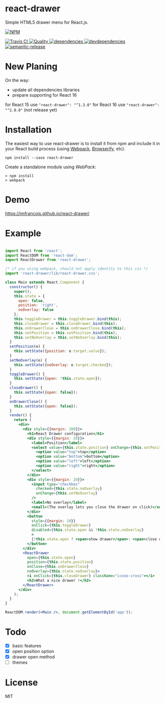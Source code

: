 react-drawer
==============

Simple HTML5 drawer menu for React.js.

[![NPM][npm-icon] ][npm-url]

[![Travis CI][travis-ci-image] ][travis-ci-url]
[![Quality][quality-badge] ][quality-url]
[![dependencies][dependencies-image] ][dependencies-url]
[![devdependencies][devdependencies-image] ][devdependencies-url]
[![semantic-release][semantic-release-image] ][semantic-release-url]

[npm-icon]: https://nodei.co/npm/react-drawer.png?downloads=true
[npm-url]: https://npmjs.org/package/react-drawer
[travis-ci-image]: https://travis-ci.org/atom2ueki/react-drawer.svg?branch=master
[travis-ci-url]: https://travis-ci.org/atom2ueki/react-drawer
[semantic-release-image]: https://img.shields.io/badge/%20%20%F0%9F%93%A6%F0%9F%9A%80-semantic--release-e10079.svg
[semantic-release-url]: https://github.com/semantic-release/semantic-release

[dependencies-image]: https://david-dm.org/atom2ueki/react-drawer/status.svg
[dependencies-url]: https://david-dm.org/atom2ueki/react-drawer
[devdependencies-image]: https://david-dm.org/atom2ueki/react-drawer/dev-status.svg
[devdependencies-url]: https://david-dm.org/atom2ueki/react-drawer#info=devDependencies

[quality-badge]: http://npm.packagequality.com/shield/react-drawer.svg
[quality-url]: http://packagequality.com/#?package=react-drawer

New Planing
============
On the way: 
- update all dependencies libraries
- prepare supporting for React 16

for React 15 use `"react-drawer": "^1.3.0"`
for React 16 use `"react-drawer": "^2.0.0"` (not release yet)

Installation
============

The easiest way to use react-drawer is to install it from npm and include it in your React build process (using [Webpack](http://webpack.github.io/), [Browserify](http://browserify.org/), etc).

```
npm install --save react-drawer
```

Create a standalone module using *WebPack*:
```
> npm install
> webpack
```

Demo
============
https://jmfrancois.github.io/react-drawer/

Example
=====

```jsx

import React from 'react';
import ReactDOM from 'react-dom';
import ReactDrawer from 'react-drawer';

/* if you using webpack, should not apply identity to this css */
import 'react-drawer/lib/react-drawer.css';

class Main extends React.Component {
  constructor() {
    super();
    this.state = {
      open: false,
      position: 'right',
      noOverlay: false
    };
    this.toggleDrawer = this.toggleDrawer.bind(this);
    this.closeDrawer = this.closeDrawer.bind(this);
    this.onDrawerClose = this.onDrawerClose.bind(this);
    this.setPosition = this.setPosition.bind(this);
    this.setNoOverlay = this.setNoOverlay.bind(this);
  }
  setPosition(e) {
    this.setState({position: e.target.value});
  }
  setNoOverlay(e) {
    this.setState({noOverlay: e.target.checked});
  }
  toggleDrawer() {
    this.setState({open: !this.state.open});
  }
  closeDrawer() {
    this.setState({open: false});
  }
  onDrawerClose() {
    this.setState({open: false});
  }
  render() {
    return (
      <div>
        <div style={{margin: 200}}>
          <h1>React Drawer configuration</h1>
          <div style={{margin: 20}}>
            <label>Position</label>
            <select value={this.state.position} onChange={this.setPosition}>
              <option value="top">top</option>
              <option value="bottom">bottom</option>
              <option value="left">left</option>
              <option value="right">right</option>
            </select>
          </div>
          <div style={{margin: 20}}>
            <input type="checkbox"
              checked={this.state.noOverlay}
              onChange={this.setNoOverlay}
            />
            <label>No overlay</label>
            <small>(The overlay lets you close the drawer on click)</small>
          </div>
          <button
            style={{margin: 20}}
            onClick={this.toggleDrawer}
            disabled={this.state.open && !this.state.noOverlay}
            >
            {!this.state.open ? <span>show drawer</span>: <span>close drawer</span>}
          </button>
        </div>
        <ReactDrawer
          open={this.state.open}
          position={this.state.position}
          onClose={this.onDrawerClose}
          noOverlay={this.state.noOverlay}>
          <i onClick={this.closeDrawer} className="icono-cross"></i>
          <h2>What a nice drawer !</h2>
        </ReactDrawer>
      </div>
    );
  }
}

ReactDOM.render(<Main />, document.getElementById('app'));
```

Todo
========
- [x] basic features
- [x] open position option
- [x] drawer open method
- [ ] themes

License
=======

MIT
